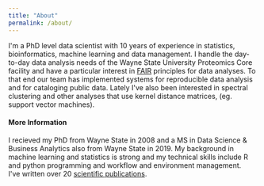 ```yaml
---
title: "About"
permalink: /about/
---
```


I'm a PhD level data scientist with 10 years of experience in statistics, bioinformatics, machine learning and data management.  I handle the day-to-day data analysis needs of the Wayne State University Proteomics Core facility and have a particular interest in [FAIR](https://www.nature.com/articles/sdata201618) principles for data analyses.  To that end our team has implemented systems for reproducible data analysis and for cataloging public data.  Lately I've also been interested in spectral clustering and other analyses that use kernel distance matrices, (eg. support vector machines).  

#### More Information

I recieved my PhD from Wayne State in 2008 and a MS in Data Science & Business Analytics also from Wayne State in 2019.  My background in machine learning and statistics is strong and my technical skills include R and python programming and workflow and environment management.  
I've written over 20 [scientific publications](https://scholar.google.ca/citations?user=BArOJrIAAAAJ&hl=en).  